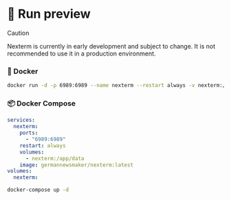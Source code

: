 # 🚀 Run preview

> [!CAUTION]
> Nexterm is currently in early development and subject to change. It is not recommended to use it in a production
> environment.

### 🐳 Docker

```sh
docker run -d -p 6989:6989 --name nexterm --restart always -v nexterm:/app/data germannewsmaker/nexterm:1.0.1-OPEN-PREVIEW
```

### 📦 Docker Compose

```yaml
services:
  nexterm:
    ports:
      - "6989:6989"
    restart: always
    volumes:
      - nexterm:/app/data
    image: germannewsmaker/nexterm:latest
volumes:
  nexterm:
```

```sh
docker-compose up -d
```